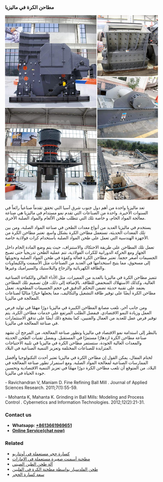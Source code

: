 <h3>مطاحن الكرة في ماليزيا</h3><img src='1701853953.jpg' alt=''><p>تعد ماليزيا واحدة من أهم دول جنوب شرق آسيا التي تحقق تقدماً صناعياً رائعاً في السنوات الأخيرة. واحدة من الصناعات التي تقدم نمو مستدام في ماليزيا هي صناعة معالجة المواد الخام، و خاصة تلك التي تتطلب طحن الألغام والمواد الصلبة الأخرى.</p><p>يستخدم في ماليزيا العديد من أنواع معدات الطحن في صناعة المواد الصلبة، ومن بين تلك المعدات الحديثة، تستعمل مطاحن الكرة بشكل واسع. تعتبر مطاحن الكرة من الأجهزة الهندسية التي تعمل على طحن المواد الصلبة باستخدام كرات فولاذية خاصة.</p><p>تعمل تلك المطاحن على طريقة الاحتكاك والاستنزاف، حيث يتم وضع المادة الخام داخل الجهاز ومع الحركة الدورانية للكرات الفولاذية، تتم عملية الطحن تدريجياً حتى تصبح الجسيمات أصغر حجماً. تعتبر مطاحن الكرة فعالة وكفؤة في طحن المواد الصلبة وتحويلها إلى مسحوق، مما يتيح استخدامها في العديد من الصناعات مثل الأسمنت والكيماويات والطاقة الكهربائية والزجاج والبلاستيك والسيراميك وغيرها.</p><p>تتميز مطاحن الكرة في ماليزيا بالعديد من المميزات، مثل الأداء العالي والكفاءة الصناعية العالية، وكذلك الاستهلاك المنخفض للطاقة. بالإضافة إلى ذلك، فإن تصميم تلك المطاحن يعتمد على تقنية حديثة تضمن التحكم الدقيق في حجم الجسيمات المطحونة. تعمل مطاحن الكرة أيضًا على توفير طاقة التشغيل والتكاليف، مما يجعلها خيارًا مثاليًا لصناعات المعالجة في ماليزيا.</p><p>ومن جانب آخر، تلعب مصانع المطاحن الكبيرة في ماليزيا دورًا مهمًا في توليد فرص العمل وزيادة النمو الاقتصادي. فبفضل الطلب المرتفع على خدمات مطاحن الكرة، يتم توفير فرص عمل للعديد من العمال والفنيين، كما يشجع ذلك أيضًا على تدفق الاستثمارات في صناعة المعالجة في ماليزيا.</p><p>بالنظر إلى استدامة نمو الاقتصاد في ماليزيا وتطور صناعة المعالجة، من المرجح أن تشهد صناعة مطاحن الكرة ازدهارًا مستمرًا في المستقبل. وبفضل تقنيات الطحن الحديثة والمعدات العالية الجودة، ستستمر مطاحن الكرة في ماليزيا في تلبية الاحتياجات المتزايدة للصناعات المختلفة وتعزيز التنمية الصناعية في البلاد.</p><p>لختام المقال، يمكن القول إن مطاحن الكرة في ماليزيا تعتبر أحدث التكنولوجيا وأفضل الممارسات الصناعية لمعالجة المواد الصلبة. ومع استمرار تطور صناعة المعالجة في البلاد، من المتوقع أن تلعب مطاحن الكرة دورًا مهمًا في تعزيز التنمية الاقتصادية وتحسين جودة الحياة في ماليزيا.</p><p>- Ravichandran V, Maniam D. Fine Refining Ball Mill . Journal of Applied Sciences Research. 2011;7(1):55-59.</p><p>- Mohanta K, Mahanta K. Grinding in Ball Mills: Modeling and Process Control . Cybernetics and Information Technologies. 2012;12(2):21-31.</p><h3>Contact us</h3><ul><li><strong>Whatsapp:&nbsp;<a href="https://wa.me/8613661969651">+8613661969651</a></strong></li><li><a href="https://swt.shibang-china.com/?git&amp;zhl&amp;مطاحن الكرة في ماليزيا"><strong>Online Service(chat now)</strong></a></li></ul><h3>Related</h3><ul><li><a href='كسارة حجر مستعملة في أونتاريو.md'>كسارة حجر مستعملة في أونتاريو</a></li><li><a href='مطحنة أسمنت صغيرة مستعملة في الإمارات.md'>مطحنة أسمنت صغيرة مستعملة في الإمارات</a></li><li><a href='آلة طحن الطين الصيني.md'>آلة طحن الطين الصيني</a></li><li><a href='طحن الفلدسبار بواسطة مطحنة الكرة في الفلبين.md'>طحن الفلدسبار بواسطة مطحنة الكرة في الفلبين</a></li><li><a href='سعة كسارة الحجر.md'>سعة كسارة الحجر</a></li></ul>
